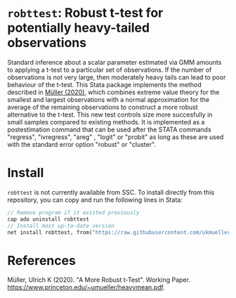 # `robttest`: Robust t-test for potentially heavy-tailed observations

Standard inference about a scalar parameter estimated via GMM amounts to applying a t-test to a particular set of observations.
If the number of observations is not very large, then moderately heavy tails can lead to poor behaviour of the t-test.
This Stata package implements the method described in [Müller (2020)](http://www.princeton.edu/~umueller/heavymean.pdf), which combines extreme value theory for the smallest and largest observations with a normal approximation for the average of the remaining observations to construct a more robust alternative to the t-test.
This new test controls size more succesfully in small samples compared to existing methods.
It is implemented as a postestimation command that can be used after the STATA commands "regress", "ivregress", "areg" , "logit" or "probit" as long as these are used with the standard error option "robust" or "cluster". 

# Install

`robttest` is not currently available from SSC. To install directly from this repository, you can copy and run the following lines in Stata:
```stata
// Remove program if it existed previously
cap ado uninstall robttest
// Install most up-to-date version
net install robttest, from("https://raw.githubusercontent.com/ukmueller/robttest/master/src")
```

# References

Müller, Ulrich K (2020). "A More Robust t-Test". Working Paper. https://www.princeton.edu/~umueller/heavymean.pdf.
